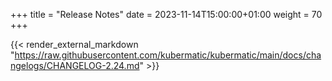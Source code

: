 +++
title = "Release Notes"
date = 2023-11-14T15:00:00+01:00
weight = 70
+++

{{< render_external_markdown "https://raw.githubusercontent.com/kubermatic/kubermatic/main/docs/changelogs/CHANGELOG-2.24.md" >}}
